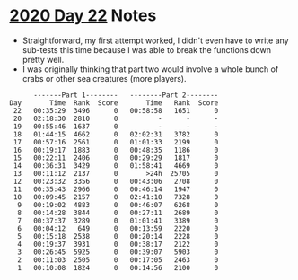 # [2020 Day 22](https://adventofcode.com/2020/day/22) Notes

* Straightforward, my first attempt worked, I didn't even have to write any sub-tests this time because I was able to break the functions down pretty well.
* I was originally thinking that part two would involve a whole bunch of crabs or other sea creatures (more players).

```
      -------Part 1--------   --------Part 2--------
Day       Time  Rank  Score       Time   Rank  Score
 22   00:35:29  3496      0   00:58:58   1651      0
 20   02:18:30  2810      0          -      -      -
 19   00:55:46  1637      0          -      -      -
 18   01:44:15  4662      0   02:02:31   3782      0
 17   00:57:16  2561      0   01:01:33   2199      0
 16   00:19:17  1883      0   00:48:35   1186      0
 15   00:22:11  2406      0   00:29:29   1817      0
 14   00:36:31  3429      0   01:58:41   4669      0
 13   00:11:12  2137      0       >24h  25705      0
 12   00:23:32  3356      0   00:43:06   2708      0
 11   00:35:43  2966      0   00:46:14   1947      0
 10   00:09:45  2157      0   02:41:10   7328      0
  9   00:19:02  4883      0   00:46:07   6268      0
  8   00:14:28  3844      0   00:27:11   2689      0
  7   00:37:37  3289      0   01:01:41   3389      0
  6   00:04:12   649      0   00:13:59   2220      0
  5   00:15:18  2538      0   00:20:14   2228      0
  4   00:19:37  3931      0   00:38:17   2122      0
  3   00:26:45  5925      0   00:39:07   5903      0
  2   00:11:03  2505      0   00:17:05   2463      0
  1   00:10:08  1824      0   00:14:56   2100      0
```
